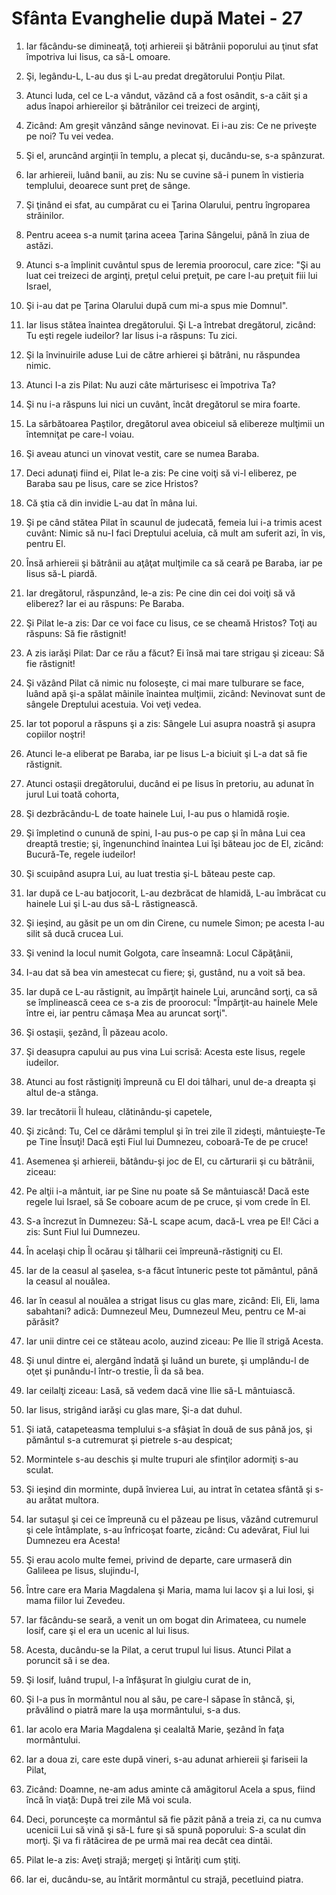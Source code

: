 # Sf&#226;nta Evanghelie dup&#259; Matei - 27

1. Iar făcându-se dimineaţă, toţi arhiereii şi bătrânii poporului au ţinut sfat împotriva lui Iisus, ca să-L omoare. 

2. Şi, legându-L, L-au dus şi L-au predat dregătorului Ponţiu Pilat. 

3. Atunci Iuda, cel ce L-a vândut, văzând că a fost osândit, s-a căit şi a adus înapoi arhiereilor şi bătrânilor cei treizeci de arginţi, 

4. Zicând: Am greşit vânzând sânge nevinovat. Ei i-au zis: Ce ne priveşte pe noi? Tu vei vedea. 

5. Şi el, aruncând arginţii în templu, a plecat şi, ducându-se, s-a spânzurat. 

6. Iar arhiereii, luând banii, au zis: Nu se cuvine să-i punem în vistieria templului, deoarece sunt preţ de sânge. 

7. Şi ţinând ei sfat, au cumpărat cu ei Ţarina Olarului, pentru îngroparea străinilor. 

8. Pentru aceea s-a numit ţarina aceea Ţarina Sângelui, până în ziua de astăzi. 

9. Atunci s-a împlinit cuvântul spus de Ieremia proorocul, care zice: "Şi au luat cei treizeci de arginţi, preţul celui preţuit, pe care l-au preţuit fiii lui Israel, 

10. Şi i-au dat pe Ţarina Olarului după cum mi-a spus mie Domnul". 

11. Iar Iisus stătea înaintea dregătorului. Şi L-a întrebat dregătorul, zicând: Tu eşti regele iudeilor? Iar Iisus i-a răspuns: Tu zici. 

12. Şi la învinuirile aduse Lui de către arhierei şi bătrâni, nu răspundea nimic. 

13. Atunci I-a zis Pilat: Nu auzi câte mărturisesc ei împotriva Ta? 

14. Şi nu i-a răspuns lui nici un cuvânt, încât dregătorul se mira foarte. 

15. La sărbătoarea Paştilor, dregătorul avea obiceiul să elibereze mulţimii un întemniţat pe care-l voiau. 

16. Şi aveau atunci un vinovat vestit, care se numea Baraba. 

17. Deci adunaţi fiind ei, Pilat le-a zis: Pe cine voiţi să vi-l eliberez, pe Baraba sau pe Iisus, care se zice Hristos? 

18. Că ştia că din invidie L-au dat în mâna lui. 

19. Şi pe când stătea Pilat în scaunul de judecată, femeia lui i-a trimis acest cuvânt: Nimic să nu-I faci Dreptului aceluia, că mult am suferit azi, în vis, pentru El.

20. Însă arhiereii şi bătrânii au aţâţat mulţimile ca să ceară pe Baraba, iar pe Iisus să-L piardă. 

21. Iar dregătorul, răspunzând, le-a zis: Pe cine din cei doi voiţi să vă eliberez? Iar ei au răspuns: Pe Baraba. 

22. Şi Pilat le-a zis: Dar ce voi face cu Iisus, ce se cheamă Hristos? Toţi au răspuns: Să fie răstignit! 

23. A zis iarăşi Pilat: Dar ce rău a făcut? Ei însă mai tare strigau şi ziceau: Să fie răstignit! 

24. Şi văzând Pilat că nimic nu foloseşte, ci mai mare tulburare se face, luând apă şi-a spălat mâinile înaintea mulţimii, zicând: Nevinovat sunt de sângele Dreptului acestuia. Voi veţi vedea. 

25. Iar tot poporul a răspuns şi a zis: Sângele Lui asupra noastră şi asupra copiilor noştri! 

26. Atunci le-a eliberat pe Baraba, iar pe Iisus L-a biciuit şi L-a dat să fie răstignit. 

27. Atunci ostaşii dregătorului, ducând ei pe Iisus în pretoriu, au adunat în jurul Lui toată cohorta, 

28. Şi dezbrăcându-L de toate hainele Lui, I-au pus o hlamidă roşie. 

29. Şi împletind o cunună de spini, I-au pus-o pe cap şi în mâna Lui cea dreaptă trestie; şi, îngenunchind înaintea Lui îşi băteau joc de El, zicând: Bucură-Te, regele iudeilor!

30. Şi scuipând asupra Lui, au luat trestia şi-L băteau peste cap. 

31. Iar după ce L-au batjocorit, L-au dezbrăcat de hlamidă, L-au îmbrăcat cu hainele Lui şi L-au dus să-L răstignească. 

32. Şi ieşind, au găsit pe un om din Cirene, cu numele Simon; pe acesta l-au silit să ducă crucea Lui. 

33. Şi venind la locul numit Golgota, care înseamnă: Locul Căpăţânii, 

34. I-au dat să bea vin amestecat cu fiere; şi, gustând, nu a voit să bea. 

35. Iar după ce L-au răstignit, au împărţit hainele Lui, aruncând sorţi, ca să se împlinească ceea ce s-a zis de proorocul: "Împărţit-au hainele Mele între ei, iar pentru cămaşa Mea au aruncat sorţi". 

36. Şi ostaşii, şezând, Îl păzeau acolo. 

37. Şi deasupra capului au pus vina Lui scrisă: Acesta este Iisus, regele iudeilor. 

38. Atunci au fost răstigniţi împreună cu El doi tâlhari, unul de-a dreapta şi altul de-a stânga. 

39. Iar trecătorii Îl huleau, clătinându-şi capetele, 

40. Şi zicând: Tu, Cel ce dărâmi templul şi în trei zile îl zideşti, mântuieşte-Te pe Tine Însuţi! Dacă eşti Fiul lui Dumnezeu, coboară-Te de pe cruce! 

41. Asemenea şi arhiereii, bătându-şi joc de El, cu cărturarii şi cu bătrânii, ziceau: 

42. Pe alţii i-a mântuit, iar pe Sine nu poate să Se mântuiască! Dacă este regele lui Israel, să Se coboare acum de pe cruce, şi vom crede în El. 

43. S-a încrezut în Dumnezeu: Să-L scape acum, dacă-L vrea pe El! Căci a zis: Sunt Fiul lui Dumnezeu. 

44. În acelaşi chip Îl ocărau şi tâlharii cei împreună-răstigniţi cu El. 

45. Iar de la ceasul al şaselea, s-a făcut întuneric peste tot pământul, până la ceasul al nouălea. 

46. Iar în ceasul al nouălea a strigat Iisus cu glas mare, zicând: Eli, Eli, lama sabahtani? adică: Dumnezeul Meu, Dumnezeul Meu, pentru ce M-ai părăsit? 

47. Iar unii dintre cei ce stăteau acolo, auzind ziceau: Pe Ilie îl strigă Acesta. 

48. Şi unul dintre ei, alergând îndată şi luând un burete, şi umplându-l de oţet şi punându-l într-o trestie, Îi da să bea. 

49. Iar ceilalţi ziceau: Lasă, să vedem dacă vine Ilie să-L mântuiască. 

50. Iar Iisus, strigând iarăşi cu glas mare, Şi-a dat duhul. 

51. Şi iată, catapeteasma templului s-a sfâşiat în două de sus până jos, şi pământul s-a cutremurat şi pietrele s-au despicat; 

52. Mormintele s-au deschis şi multe trupuri ale sfinţilor adormiţi s-au sculat. 

53. Şi ieşind din morminte, după învierea Lui, au intrat în cetatea sfântă şi s-au arătat multora. 

54. Iar sutaşul şi cei ce împreună cu el păzeau pe Iisus, văzând cutremurul şi cele întâmplate, s-au înfricoşat foarte, zicând: Cu adevărat, Fiul lui Dumnezeu era Acesta! 

55. Şi erau acolo multe femei, privind de departe, care urmaseră din Galileea pe Iisus, slujindu-I, 

56. Între care era Maria Magdalena şi Maria, mama lui Iacov şi a lui Iosi, şi mama fiilor lui Zevedeu. 

57. Iar făcându-se seară, a venit un om bogat din Arimateea, cu numele Iosif, care şi el era un ucenic al lui Iisus. 

58. Acesta, ducându-se la Pilat, a cerut trupul lui Iisus. Atunci Pilat a poruncit să i se dea. 

59. Şi Iosif, luând trupul, l-a înfăşurat în giulgiu curat de in, 

60. Şi l-a pus în mormântul nou al său, pe care-l săpase în stâncă, şi, prăvălind o piatră mare la uşa mormântului, s-a dus. 

61. Iar acolo era Maria Magdalena şi cealaltă Marie, şezând în faţa mormântului. 

62. Iar a doua zi, care este după vineri, s-au adunat arhiereii şi fariseii la Pilat, 

63. Zicând: Doamne, ne-am adus aminte că amăgitorul Acela a spus, fiind încă în viaţă: După trei zile Mă voi scula. 

64. Deci, porunceşte ca mormântul să fie păzit până a treia zi, ca nu cumva ucenicii Lui să vină şi să-L fure şi să spună poporului: S-a sculat din morţi. Şi va fi rătăcirea de pe urmă mai rea decât cea dintâi. 

65. Pilat le-a zis: Aveţi strajă; mergeţi şi întăriţi cum ştiţi. 

66. Iar ei, ducându-se, au întărit mormântul cu strajă, pecetluind piatra. 

